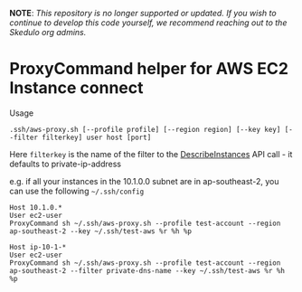 **NOTE**: _This repository is no longer supported or updated. If you wish to continue to develop this code yourself, we recommend reaching out to the Skedulo org admins._
# ProxyCommand helper for AWS EC2 Instance connect

Usage

```
.ssh/aws-proxy.sh [--profile profile] [--region region] [--key key] [--filter filterkey] user host [port]
```

Here `filterkey` is the name of the filter to the [DescribeInstances](https://docs.aws.amazon.com/AWSEC2/latest/APIReference/API_DescribeInstances.html)
API call - it defaults to private-ip-address

e.g. if all your instances in the 10.1.0.0 subnet are in ap-southeast-2, you can use the following `~/.ssh/config`

```
Host 10.1.0.*
User ec2-user
ProxyCommand sh ~/.ssh/aws-proxy.sh --profile test-account --region ap-southeast-2 --key ~/.ssh/test-aws %r %h %p

Host ip-10-1-*
User ec2-user
ProxyCommand sh ~/.ssh/aws-proxy.sh --profile test-account --region ap-southeast-2 --filter private-dns-name --key ~/.ssh/test-aws %r %h %p
```
